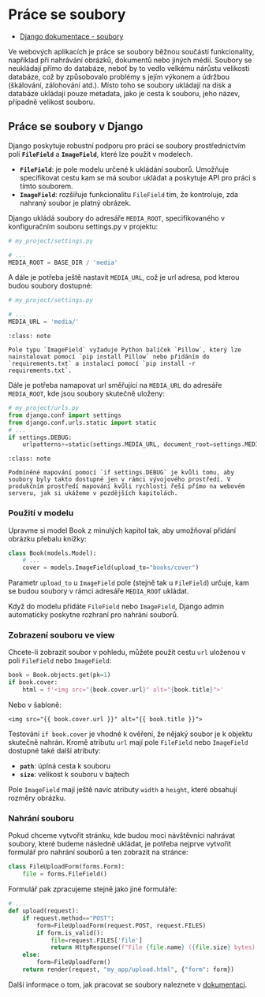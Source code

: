 Práce se soubory
================

* [Django dokumentace - soubory](https://docs.djangoproject.com/en/5.1/topics/files/)

Ve webových aplikacích je práce se soubory běžnou součástí funkcionality, například při nahrávání obrázků, dokumentů nebo jiných médií. Soubory se neukládají přímo do databáze, neboť by to vedlo velkému nárůstu velikosti databáze, což by způsobovalo problémy s jejím výkonem a údržbou (škálování, zálohování atd.). Místo toho se soubory ukládají na disk a databáze ukládají pouze metadata, jako je cesta k souboru, jeho název, případně velikost souboru.

Práce se soubory v Django
-------------------------

Django poskytuje robustní podporu pro práci se soubory prostřednictvím polí  **`FileField`** a **`ImageField`**, které lze použít v modelech.

- **`FileField`**: je pole modelu určené k ukládání souborů. Umožňuje specifikovat cestu kam se má soubor ukládat a poskytuje API pro práci s tímto souborem.
- **`ImageField`**: rozšiřuje funkcionalitu `FileField` tím, že kontroluje, zda nahraný soubor je platný obrázek.
 
Django ukládá soubory do adresáře `MEDIA_ROOT`, specifikovaného v konfiguračním souboru settings.py v projektu:

```python
# my_project/settings.py

# ...
MEDIA_ROOT = BASE_DIR / 'media'
```

A dále je potřeba ještě nastavit `MEDIA_URL`, což je url adresa, pod kterou budou soubory dostupné:

```python
# my_project/settings.py

# ...
MEDIA_URL = 'media/'
```

```{admonition} Poznámka
:class: note

Pole typu `ImageField` vyžaduje Python balíček `Pillow`, který lze nainstalovat pomocí `pip install Pillow` nebo přidáním do `requirements.txt` a instalací pomocí `pip install -r requirements.txt`.
```

Dále je potřeba namapovat url směřující na `MEDIA_URL` do adresáře `MEDIA_ROOT`, kde jsou soubory skutečně uloženy:

```python
# my_project/urls.py
from django.conf import settings
from django.conf.urls.static import static
# ...
if settings.DEBUG:
    urlpatterns+=static(settings.MEDIA_URL, document_root=settings.MEDIA_ROOT)
```

```{admonition} Vývojový server
:class: note

Podmíněné mapování pomocí `if settings.DEBUG` je kvůli tomu, aby soubory byly takto dostupné jen v rámci vývojového prostředí. V produkčním prostředí mapování kvůli rychlosti řeší přímo na webovém serveru, jak si ukážeme v pozdějších kapitolách.
```


### Použití v modelu

Upravme si model Book z minulých kapitol tak, aby umožňoval přidání obrázku přebalu knížky:

```python
class Book(models.Model):
    # ...
    cover = models.ImageField(upload_to="books/cover")
```

Parametr `upload_to` u `ImageField` pole (stejně tak u `FileField`) určuje, kam se budou soubory v rámci adresáře `MEDIA_ROOT` ukládat.

Když do modelu přidáte `FileField` nebo `ImageField`, Django admin automaticky poskytne rozhraní pro nahrání souborů.


### Zobrazení souboru ve view

Chcete-li zobrazit soubor v pohledu, můžete použít cestu `url` uloženou v poli `FileField` nebo `ImageField`:

```python
book = Book.objects.get(pk=1)
if book.cover:
    html = f'<img src="{book.cover.url}" alt="{book.title}">'
```

Nebo v šabloně:

```django
<img src="{{ book.cover.url }}" alt="{{ book.title }}">
```

Testování `if book.cover` je vhodné k ověření, že nějaký soubor je k objektu skutečně nahrán. Kromě atributu `url` mají pole `FileField` nebo `ImageField` dostupné také další atributy:

- **`path`**: úplná cesta k souboru
- **`size`**: velikost k souboru v bajtech

Pole `ImageField` mají ještě navíc atributy `width` a `height`, které obsahují rozměry obrázku.


### Nahrání souboru

Pokud chceme vytvořit stránku, kde budou moci návštěvníci nahrávat soubory, které budeme následně ukládat, je potřeba nejprve vytvořit formulář pro nahrání souborů a ten zobrazit na stránce:

```python
class FileUploadForm(forms.Form):
    file = forms.FileField()
```

Formulář pak zpracujeme stejně jako jiné formuláře:

```python
# ...
def upload(request):
    if request.method=="POST":
        form=FileUploadForm(request.POST, request.FILES)
        if form.is_valid():
            file=request.FILES['file']
            return HttpResponse(f"File {file.name} ({file.size} bytes) uploaded")
    else:
        form=FileUploadForm()
    return render(request, "my_app/upload.html", {"form": form})
```

Další informace o tom, jak pracovat se soubory naleznete v [dokumentaci](https://docs.djangoproject.com/en/5.1/topics/files/).